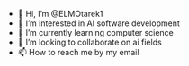 - 👋 Hi, I’m @ELMOtarek1
- 👀 I’m interested in AI software development
- 🌱 I’m currently learning computer science
- 💞️ I’m looking to collaborate on ai fields
- 📫 How to reach me by my email

<!---
ELMOtarek1/ELMOtarek1 is a ✨ special ✨ repository because its `README.md` (this file) appears on your GitHub profile.
You can click the Preview link to take a look at your changes.
--->
